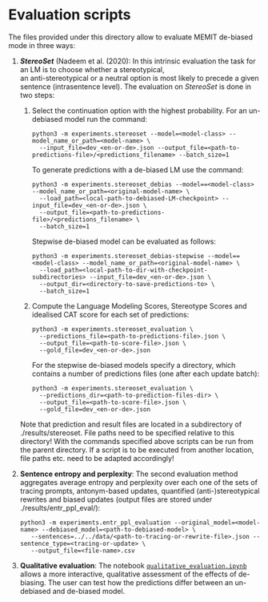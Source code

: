 
# Evaluation scripts

The files provided under this directory allow to evaluate MEMIT de-biased mode in three ways:

1. __*StereoSet*__ (Nadeem et al. (2020): In this intrinsic evaluation the task for an LM is to choose whether a stereotypical,  
   an anti-stereotypical or a neutral option is most likely to precede a given sentence (intrasentence level).
   The evaluation on *StereoSet* is done in two steps:
   
   1. Select the continuation option with the highest probability.
      For an un-debiased model run the command:
      ```
      python3 -m experiments.stereoset --model=<model-class> --model_name_or_path=<model-name> \
        --input_file=dev_<en-or-de>.json --output_file=<path-to-predictions-file>/<predictions_filename> --batch_size=1
      ```
      
      To generate predictions with a de-biased LM use the command:  
      ```
      python3 -m experiments.stereoset_debias --model==<model-class> --model_name_or_path=<original-model-name> \
        --load_path=<local-path-to-debiased-LM-checkpoint> --input_file=dev_<en-or-de>.json \
        --output_file=<path-to-predictions-file>/<predictions_filename> \  
        --batch_size=1
      ```
      
      Stepwise de-biased model can be evaluated as follows:
      ```
      python3 -m experiments.stereoset_debias-stepwise --model==<model-class> --model_name_or_path=<original-model-name> \  
        --load_path=<local-path-to-dir-with-checkpoint-subdirectories> --input_file=dev_<en-or-de>.json \  
        --output_dir=<directory-to-save-predictions-to> \
        --batch_size=1
      ```
      
   2. Compute the Language Modeling Scores, Stereotype Scores and idealised CAT score for each set of predictions:
      ```
      python3 -m experiments.stereoset_evaluation \
        --predictions_file=<path-to-predictions-file>.json \  
        --output_file=<path-to-score-file>.json \
        --gold_file=dev_<en-or-de>.json
      ```
      
      For the stepwise de-biased models specify a directory, which contains a number of predictions files (one after each update batch):
      ```
      python3 -m experiments.stereoset_evaluation \
        --predictions_dir=<path-to-prediction-files-dir> \  
        --output_file=<path-to-score-file>.json \
        --gold_file=dev_<en-or-de>.json
      ```
   Note that prediction and result files are located in a subdirectory of ./results/stereoset. File paths need to be specified relative to this directory!
   With the commands specified above scripts can be run from the parent directory. If a script is to be executed from another location, file paths etc. need to be adapted accordingly! 
3. __Sentence entropy and perplexity__: The second evaluation method aggregates average entropy and perplexity over each one of the sets
      of tracing prompts, antonym-based updates, quantified (anti-)stereotypical rewrites and biased updates
      (output files are stored under ./results/entr_ppl_eval/):
      ```
      python3 -m experiments.entr_ppl_evaluation --original_model=<model-name> --debiased_model=<path-to-debiased-model> \
         --sentences=../../data/<path-to-tracing-or-rewrite-file>.json --sentence_type=<tracing-or-update> \  
         --output_file=<file-name>.csv
      ```

4. __Qualitative evaluation__: The notebook [`qualitative_evaluation.ipynb`](qualitative_evaluation.ipynb) allows
      a more interactive, qualitative assessment of the effects of de-biasing. The user can test how the predictions differ between
      an un-debiased and de-biased model.
